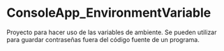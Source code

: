 # ConsoleApp_EnvironmentVariable

Proyecto para hacer uso de las variables de ambiente. Se pueden utilizar para guardar contraseñas fuera del código fuente de un programa.
